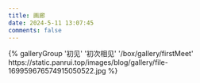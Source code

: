 ```yaml
---
title: 画廊
date: 2024-5-11 13:07:45
comments: false
---
```

<div class="gallery-group-main">
{% galleryGroup '初见' '初次相见' '/box/gallery/firstMeet' https://static.panrui.top/images/blog/gallery/file-169959676574915050522.jpg %}
</div>
